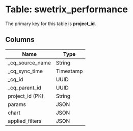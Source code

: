 # Table: swetrix_performance

The primary key for this table is **project_id**.

## Columns

| Name          | Type          |
| ------------- | ------------- |
|_cq_source_name|String|
|_cq_sync_time|Timestamp|
|_cq_id|UUID|
|_cq_parent_id|UUID|
|project_id (PK)|String|
|params|JSON|
|chart|JSON|
|applied_filters|JSON|